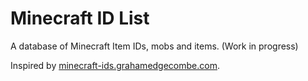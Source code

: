 # Minecraft ID List

A database of Minecraft Item IDs, mobs and items. (Work in progress)

Inspired by [minecraft-ids.grahamedgecombe.com](http://minecraft-ids.grahamedgecombe.com/).
